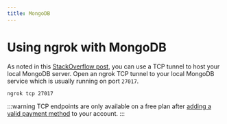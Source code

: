```yaml
---
title: MongoDB
---
```


# Using ngrok with MongoDB

As noted in this [StackOverflow post](https://stackoverflow.com/a/59716766/17282727), you can use a TCP tunnel to host your local MongoDB server. Open an ngrok TCP tunnel to your local MongoDB service which is usually running on port `27017`.

```bash
ngrok tcp 27017
```

:::warning
TCP endpoints are only available on a free plan after [adding a valid payment method](https://dashboard.ngrok.com/settings#id-verification) to your account.
:::
